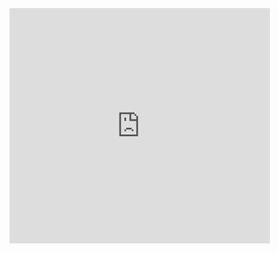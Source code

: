 
<figure class="video_container">
<iframe id="embed-iframe" allowTransparency="true" allow="encrypted-media *" allowfullscreen height="415" width="460" border="0" scrolling="no" frameborder="0" marginwheight="0" marginwidth="0" src="https://www.jove.com/embed/player?id=52404&t=1&s=1&fpv=1" ><p><a title="Sedimentation Equilibrium of a Small Oligomer-forming Membrane Protein: Effect of Histidine Protonation on Pentameric Stability" href="https://www.jove.com/v/52404/sedimentation-equilibrium-small-oligomer-forming-membrane-protein">Sedimentation Equilibrium of a Small Oligomer-forming Membrane Protein: Effect of Histidine Protonation on Pentameric Stability</a></p></iframe>
</figure>